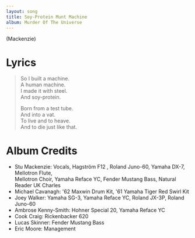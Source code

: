 ```yaml
---
layout: song
title: Soy-Protein Munt Machine
album: Murder Of The Universe
---
```


(Mackenzie)

# Lyrics

> So I built a machine.  
> A human machine.  
> I made it with steel.  
> And soy-protein.  
>  
> Born from a test tube.  
> And into a vat.  
> To live and to heave.  
> And to die just like that.  

# Album Credits

* Stu Mackenzie: Vocals, Hagström F12 , Roland Juno-60, Yamaha DX-7, Mellotron Flute,  
Mellotron Choir, Yamaha Reface YC, Fender Mustang Bass, Natural Reader UK Charles
* Michael Cavanagh: '62 Maxwin Drum Kit, '61 Yamaha Tiger Red Swirl Kit
* Joey Walker: Yamaha SG-3, Yamaha Reface YC, Roland JX-3P, Roland Juno-60
* Ambrose Kenny-Smith: Hohner Special 20, Yamaha Reface YC
* Cook Craig: Rickenbacker 620
* Lucas Skinner: Fender Mustang Bass
* Eric Moore: Management
